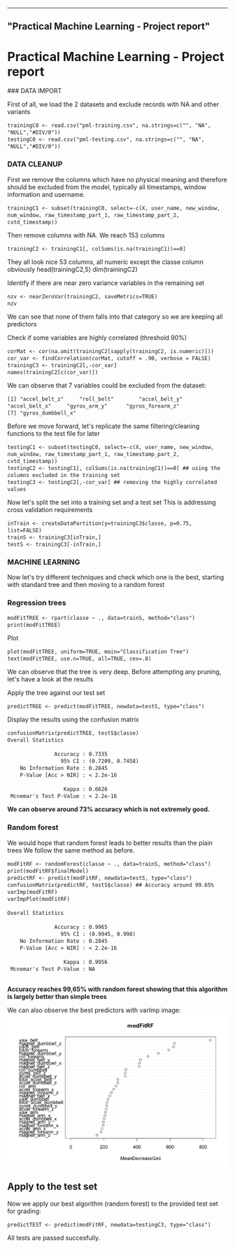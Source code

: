
---
"Practical Machine Learning - Project report"
---

# Practical Machine Learning - Project report

### DATA IMPORT

First of all, we load the 2 datasets and exclude records with NA and other variants
```
trainingC0 <- read.csv("pml-training.csv", na.strings=c("", "NA", "NULL","#DIV/0"))
testingC0 <- read.csv("pml-testing.csv", na.strings=c("", "NA", "NULL","#DIV/0"))
```

### DATA CLEANUP

First we remove the columns which have no physical meaning and therefore should be excluded from the model, typically all timestamps, window information and username.
```
trainingC1 <- subset(trainingC0, select=-c(X, user_name, new_window, num_window, raw_timestamp_part_1, raw_timestamp_part_2, cvtd_timestamp))
```

Then remove columns with NA. We reach 153 columns
```
trainingC2 <- trainingC1[, colSums(is.na(trainingC1))==0]
```

They all look nice 53 columns, all numeric except the classe column obviously
head(trainingC2,5)
dim(trainingC2)

Identify if there are near zero variance variables in the remaining set
```
nzv <- nearZeroVar(trainingC2, saveMetrics=TRUE)
nzv
```
We can see that none of them falls into that category so we are keeping all predictors 

Check if some variables are highly correlated (threshold 90%)
```
corMat <- cor(na.omit(trainingC2[sapply(trainingC2, is.numeric)]))
cor_var <- findCorrelation(corMat, cutoff = .90, verbose = FALSE)
trainingC3 <- trainingC2[,-cor_var]
names(trainingC2[c(cor_var)]) 
```
We can observe that 7 variables could be excluded from the dataset:
```
[1] "accel_belt_z"     "roll_belt"        "accel_belt_y"     "accel_belt_x"     "gyros_arm_y"      "gyros_forearm_z" 
[7] "gyros_dumbbell_x"
```

Before we move forward, let's replicate the same filtering/cleaning functions to the test file for later
```
testingC1 <- subset(testingC0, select=-c(X, user_name, new_window, num_window, raw_timestamp_part_1, raw_timestamp_part_2, cvtd_timestamp))
testingC2 <- testingC1[, colSums(is.na(trainingC1))==0] ## using the columns excluded in the training set
testingC3 <- testingC2[,-cor_var] ## removing the highly correlated values
```

Now let's split the set into a training set and a test set
This is addressing cross validation requirements
```
inTrain <- createDataPartition(y=trainingC3$classe, p=0.75, list=FALSE)
trainS <- trainingC3[inTrain,]
testS <- trainingC3[-inTrain,]
```
### MACHINE LEARNING

Now let's try different techniques and check which one is the best, starting with standard tree and then moving to a random forest

### Regression trees
```
modFitTREE <- rpart(classe ~ ., data=trainS, method="class")
print(modFitTREE)
```

Plot
```
plot(modFitTREE, uniform=TRUE, main="Classification Tree")
text(modFitTREE, use.n=TRUE, all=TRUE, cex=.8)
```
We can observe that the tree is very deep. Before attempting any pruning, let's have a look at the results


Apply the tree against our test set
```
predictTREE <- predict(modFitTREE, newdata=testS, type="class")
```

Display the results using the confusion matrix
```
confusionMatrix(predictTREE, testS$classe)
Overall Statistics
                                          
               Accuracy : 0.7335          
                 95% CI : (0.7209, 0.7458)
    No Information Rate : 0.2845          
    P-Value [Acc > NIR] : < 2.2e-16       
                                          
                  Kappa : 0.6626          
 Mcnemar's Test P-Value : < 2.2e-16  
```

**We can observe around 73% accuracy which is not extremely good.**


### Random forest

We would hope that random forest leads to better results than the plain trees 
We follow the same method as before.

```
modFitRF <- randomForest(classe ~ ., data=trainS, method="class")
print(modFitRF$finalModel)
predictRF <- predict(modFitRF, newdata=testS, type="class")
confusionMatrix(predictRF, testS$classe) ## Accuracy around 99.65%
varImp(modFitRF)
varImpPlot(modFitRF)

Overall Statistics
                                         
               Accuracy : 0.9965         
                 95% CI : (0.9945, 0.998)
    No Information Rate : 0.2845         
    P-Value [Acc > NIR] : < 2.2e-16      
                                         
                  Kappa : 0.9956         
 Mcnemar's Test P-Value : NA             


```
**Accuracy reaches 99,65% with random forest showing that this algorithm is largely better than simple trees**

We can also observe the best predictors with varImp
image: ![](./varimpp.png)

## Apply to the test set

Now we apply our best algorithm (random forest) to the provided test set for grading:
```
predictTEST <- predict(modFitRF, newdata=testingC3, type="class")
```
All tests are passed succesfully. 